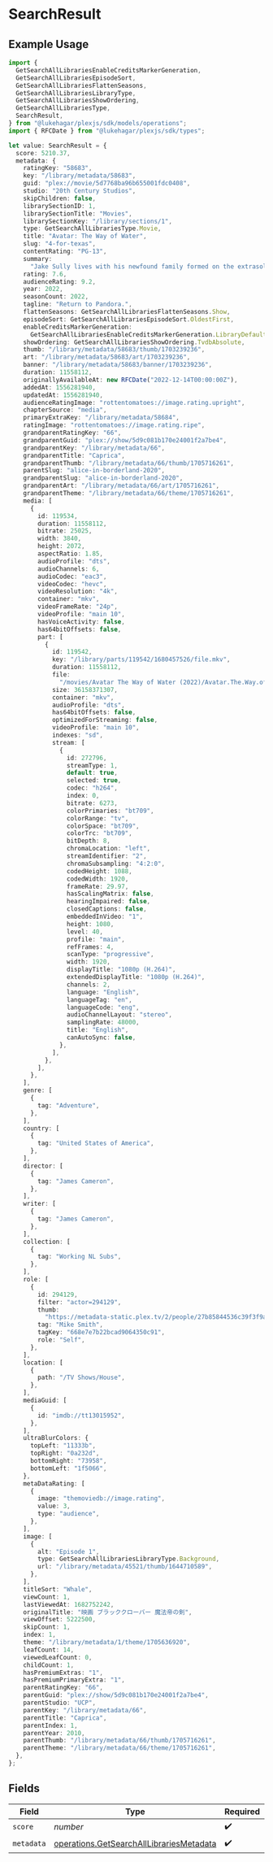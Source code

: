 # SearchResult

## Example Usage

```typescript
import {
  GetSearchAllLibrariesEnableCreditsMarkerGeneration,
  GetSearchAllLibrariesEpisodeSort,
  GetSearchAllLibrariesFlattenSeasons,
  GetSearchAllLibrariesLibraryType,
  GetSearchAllLibrariesShowOrdering,
  GetSearchAllLibrariesType,
  SearchResult,
} from "@lukehagar/plexjs/sdk/models/operations";
import { RFCDate } from "@lukehagar/plexjs/sdk/types";

let value: SearchResult = {
  score: 5210.37,
  metadata: {
    ratingKey: "58683",
    key: "/library/metadata/58683",
    guid: "plex://movie/5d7768ba96b655001fdc0408",
    studio: "20th Century Studios",
    skipChildren: false,
    librarySectionID: 1,
    librarySectionTitle: "Movies",
    librarySectionKey: "/library/sections/1",
    type: GetSearchAllLibrariesType.Movie,
    title: "Avatar: The Way of Water",
    slug: "4-for-texas",
    contentRating: "PG-13",
    summary:
      "Jake Sully lives with his newfound family formed on the extrasolar moon Pandora. Once a familiar threat returns to finish what was previously started, Jake must work with Neytiri and the army of the Na'vi race to protect their home.",
    rating: 7.6,
    audienceRating: 9.2,
    year: 2022,
    seasonCount: 2022,
    tagline: "Return to Pandora.",
    flattenSeasons: GetSearchAllLibrariesFlattenSeasons.Show,
    episodeSort: GetSearchAllLibrariesEpisodeSort.OldestFirst,
    enableCreditsMarkerGeneration:
      GetSearchAllLibrariesEnableCreditsMarkerGeneration.LibraryDefault,
    showOrdering: GetSearchAllLibrariesShowOrdering.TvdbAbsolute,
    thumb: "/library/metadata/58683/thumb/1703239236",
    art: "/library/metadata/58683/art/1703239236",
    banner: "/library/metadata/58683/banner/1703239236",
    duration: 11558112,
    originallyAvailableAt: new RFCDate("2022-12-14T00:00:00Z"),
    addedAt: 1556281940,
    updatedAt: 1556281940,
    audienceRatingImage: "rottentomatoes://image.rating.upright",
    chapterSource: "media",
    primaryExtraKey: "/library/metadata/58684",
    ratingImage: "rottentomatoes://image.rating.ripe",
    grandparentRatingKey: "66",
    grandparentGuid: "plex://show/5d9c081b170e24001f2a7be4",
    grandparentKey: "/library/metadata/66",
    grandparentTitle: "Caprica",
    grandparentThumb: "/library/metadata/66/thumb/1705716261",
    parentSlug: "alice-in-borderland-2020",
    grandparentSlug: "alice-in-borderland-2020",
    grandparentArt: "/library/metadata/66/art/1705716261",
    grandparentTheme: "/library/metadata/66/theme/1705716261",
    media: [
      {
        id: 119534,
        duration: 11558112,
        bitrate: 25025,
        width: 3840,
        height: 2072,
        aspectRatio: 1.85,
        audioProfile: "dts",
        audioChannels: 6,
        audioCodec: "eac3",
        videoCodec: "hevc",
        videoResolution: "4k",
        container: "mkv",
        videoFrameRate: "24p",
        videoProfile: "main 10",
        hasVoiceActivity: false,
        has64bitOffsets: false,
        part: [
          {
            id: 119542,
            key: "/library/parts/119542/1680457526/file.mkv",
            duration: 11558112,
            file:
              "/movies/Avatar The Way of Water (2022)/Avatar.The.Way.of.Water.2022.2160p.WEB-DL.DDP5.1.Atmos.DV.HDR10.HEVC-CMRG.mkv",
            size: 36158371307,
            container: "mkv",
            audioProfile: "dts",
            has64bitOffsets: false,
            optimizedForStreaming: false,
            videoProfile: "main 10",
            indexes: "sd",
            stream: [
              {
                id: 272796,
                streamType: 1,
                default: true,
                selected: true,
                codec: "h264",
                index: 0,
                bitrate: 6273,
                colorPrimaries: "bt709",
                colorRange: "tv",
                colorSpace: "bt709",
                colorTrc: "bt709",
                bitDepth: 8,
                chromaLocation: "left",
                streamIdentifier: "2",
                chromaSubsampling: "4:2:0",
                codedHeight: 1088,
                codedWidth: 1920,
                frameRate: 29.97,
                hasScalingMatrix: false,
                hearingImpaired: false,
                closedCaptions: false,
                embeddedInVideo: "1",
                height: 1080,
                level: 40,
                profile: "main",
                refFrames: 4,
                scanType: "progressive",
                width: 1920,
                displayTitle: "1080p (H.264)",
                extendedDisplayTitle: "1080p (H.264)",
                channels: 2,
                language: "English",
                languageTag: "en",
                languageCode: "eng",
                audioChannelLayout: "stereo",
                samplingRate: 48000,
                title: "English",
                canAutoSync: false,
              },
            ],
          },
        ],
      },
    ],
    genre: [
      {
        tag: "Adventure",
      },
    ],
    country: [
      {
        tag: "United States of America",
      },
    ],
    director: [
      {
        tag: "James Cameron",
      },
    ],
    writer: [
      {
        tag: "James Cameron",
      },
    ],
    collection: [
      {
        tag: "Working NL Subs",
      },
    ],
    role: [
      {
        id: 294129,
        filter: "actor=294129",
        thumb:
          "https://metadata-static.plex.tv/2/people/27b85844536c39f3f9ac943aaad46608.jpg",
        tag: "Mike Smith",
        tagKey: "668e7e7b22bcad9064350c91",
        role: "Self",
      },
    ],
    location: [
      {
        path: "/TV Shows/House",
      },
    ],
    mediaGuid: [
      {
        id: "imdb://tt13015952",
      },
    ],
    ultraBlurColors: {
      topLeft: "11333b",
      topRight: "0a232d",
      bottomRight: "73958",
      bottomLeft: "1f5066",
    },
    metaDataRating: [
      {
        image: "themoviedb://image.rating",
        value: 3,
        type: "audience",
      },
    ],
    image: [
      {
        alt: "Episode 1",
        type: GetSearchAllLibrariesLibraryType.Background,
        url: "/library/metadata/45521/thumb/1644710589",
      },
    ],
    titleSort: "Whale",
    viewCount: 1,
    lastViewedAt: 1682752242,
    originalTitle: "映画 ブラッククローバー 魔法帝の剣",
    viewOffset: 5222500,
    skipCount: 1,
    index: 1,
    theme: "/library/metadata/1/theme/1705636920",
    leafCount: 14,
    viewedLeafCount: 0,
    childCount: 1,
    hasPremiumExtras: "1",
    hasPremiumPrimaryExtra: "1",
    parentRatingKey: "66",
    parentGuid: "plex://show/5d9c081b170e24001f2a7be4",
    parentStudio: "UCP",
    parentKey: "/library/metadata/66",
    parentTitle: "Caprica",
    parentIndex: 1,
    parentYear: 2010,
    parentThumb: "/library/metadata/66/thumb/1705716261",
    parentTheme: "/library/metadata/66/theme/1705716261",
  },
};
```

## Fields

| Field                                                                                                       | Type                                                                                                        | Required                                                                                                    | Description                                                                                                 |
| ----------------------------------------------------------------------------------------------------------- | ----------------------------------------------------------------------------------------------------------- | ----------------------------------------------------------------------------------------------------------- | ----------------------------------------------------------------------------------------------------------- |
| `score`                                                                                                     | *number*                                                                                                    | :heavy_check_mark:                                                                                          | N/A                                                                                                         |
| `metadata`                                                                                                  | [operations.GetSearchAllLibrariesMetadata](../../../sdk/models/operations/getsearchalllibrariesmetadata.md) | :heavy_check_mark:                                                                                          | N/A                                                                                                         |